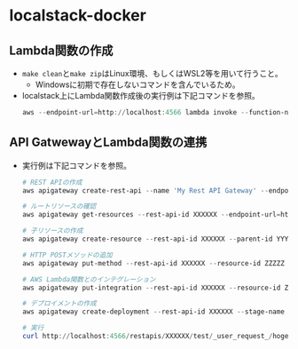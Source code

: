 # localstack-docker

## Lambda関数の作成
- `make clean`と`make zip`はLinux環境、もしくはWSL2等を用いて行うこと。
  - Windowsに初期で存在しないコマンドを含んでいるため。
- localstack上にLambda関数作成後の実行例は下記コマンドを参照。
  ```powershell
  aws --endpoint-url=http://localhost:4566 lambda invoke --function-name hello_lambda --cli-binary-format raw-in-base64-out ./result/response.json
  ```

## API GatwewayとLambda関数の連携
- 実行例は下記コマンドを参照。

  ```powershell
  # REST APIの作成
  aws apigateway create-rest-api --name 'My Rest API Gateway' --endpoint-url=http://localhost:4566

  # ルートリソースの確認
  aws apigateway get-resources --rest-api-id XXXXXX --endpoint-url=http://localhost:4566

  # 子リソースの作成
  aws apigateway create-resource --rest-api-id XXXXXX --parent-id YYYYY --path-part hogehoge --endpoint-url=http://localhost:4566

  # HTTP POSTメソッドの追加
  aws apigateway put-method --rest-api-id XXXXXX --resource-id ZZZZZ --http-method ANY --authorization-type "NONE" --endpoint-url=http://localhost:4566

  # AWS Lambda関数とのインテグレーション
  aws apigateway put-integration --rest-api-id XXXXXX --resource-id ZZZZZ --http-method ANY --type AWS_PROXY --integration-http-method POST --uri arn:aws:apigateway:us-east-1:lambda:path/2015-03-31/functions/arn:aws:lambda:ap-northeast-1:000000000000:function:hello_lambda/invocations --endpoint-url=http://localhost:4566

  # デプロイメントの作成
  aws apigateway create-deployment --rest-api-id XXXXXX --stage-name test --endpoint-url=http://localhost:4566

  # 実行
  curl http://localhost:4566/restapis/XXXXXX/test/_user_request_/hogehge
  ```